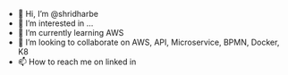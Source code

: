 - 👋 Hi, I’m @shridharbe
- 👀 I’m interested in ...
- 🌱 I’m currently learning AWS
- 💞️ I’m looking to collaborate on AWS, API, Microservice, BPMN, Docker, K8
- 📫 How to reach me on linked in

<!---
shridharbe/shridharbe is a ✨ special ✨ repository because its `README.md` (this file) appears on your GitHub profile.
You can click the Preview link to take a look at your changes.
--->
